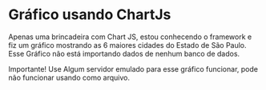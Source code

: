 # Gráfico usando ChartJs
Apenas uma brincadeira com Chart JS, estou conhecendo o framework e fiz um gráfico mostrando as 6 maiores cidades do Estado de São Paulo. Esse Gráfico não está importando dados de nenhum banco de dados.

Importante! Use Algum servidor emulado para esse gráfico funcionar, pode não funcionar usando como arquivo.
